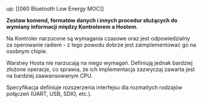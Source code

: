 up: [[060 Bluetooth Low Energy MOC]]

**Zestaw komend, formatów danych i innych procedur służących do wymiany informacji między Kontrolerem a Hostem.**

Na Kontroler narzucone są wymagania czasowe oraz jest odpowiedzialny za operowanie radiem - z tego powodu dobrze jest zaimplementować go na osobnym chipie.

Warstwy Hosta nie narzucają na niego wymagań. Definiują jednak bardziej złożone operacje, co sprawia, że ich implementacja zazwyczaj zawarta jest na bardziej zaawansowanym CPU.

Specyfikacja definiuje rozszerzenia interfejsu dla rozmaitych rodzajów połączeń (UART, USB, SDIO, etc.).